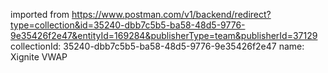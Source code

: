 imported from https://www.postman.com/v1/backend/redirect?type=collection&id=35240-dbb7c5b5-ba58-48d5-9776-9e35426f2e47&entityId=169284&publisherType=team&publisherId=37129
collectionId: 35240-dbb7c5b5-ba58-48d5-9776-9e35426f2e47
name: Xignite VWAP